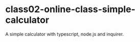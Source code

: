 # class02-online-class-simple-calculator
A simple calculator with typescript, node.js and inquirer.
